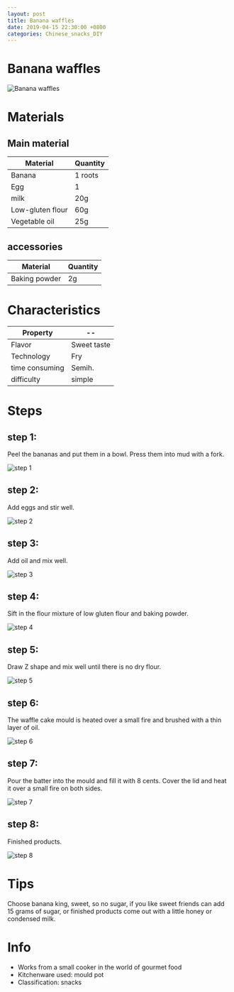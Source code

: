 ```yaml
---
layout: post
title: Banana waffles
date: 2019-04-15 22:30:00 +0800
categories: Chinese_snacks_DIY
---
```


# Banana waffles

![Banana waffles]({{site.baseurl}}/img/406436/406436.jpg)

# Materials


## Main material

Material|Quantity
--|--
Banana|1 roots
Egg|1
milk|20g
Low-gluten flour|60g
Vegetable oil|25g

## accessories

Material|Quantity
--|--
Baking powder|2g

# Characteristics

Property|--
--|--
Flavor|Sweet taste
Technology|Fry
time consuming|Semih.
difficulty|simple

# Steps

## step 1:

Peel the bananas and put them in a bowl. Press them into mud with a fork.

![step 1]({{site.baseurl}}/img/406436/1.jpg)

## step 2:

Add eggs and stir well.

![step 2]({{site.baseurl}}/img/406436/2.jpg)

## step 3:

Add oil and mix well.

![step 3]({{site.baseurl}}/img/406436/3.jpg)

## step 4:

Sift in the flour mixture of low gluten flour and baking powder.

![step 4]({{site.baseurl}}/img/406436/4.jpg)

## step 5:

Draw Z shape and mix well until there is no dry flour.

![step 5]({{site.baseurl}}/img/406436/5.jpg)

## step 6:

The waffle cake mould is heated over a small fire and brushed with a thin layer of oil.

![step 6]({{site.baseurl}}/img/406436/6.jpg)

## step 7:

Pour the batter into the mould and fill it with 8 cents. Cover the lid and heat it over a small fire on both sides.

![step 7]({{site.baseurl}}/img/406436/7.jpg)

## step 8:

Finished products.

![step 8]({{site.baseurl}}/img/406436/8.jpg)

# Tips

Choose banana king, sweet, so no sugar, if you like sweet friends can add 15 grams of sugar, or finished products come out with a little honey or condensed milk.

# Info

- Works from a small cooker in the world of gourmet food
- Kitchenware used: mould pot
- Classification: snacks